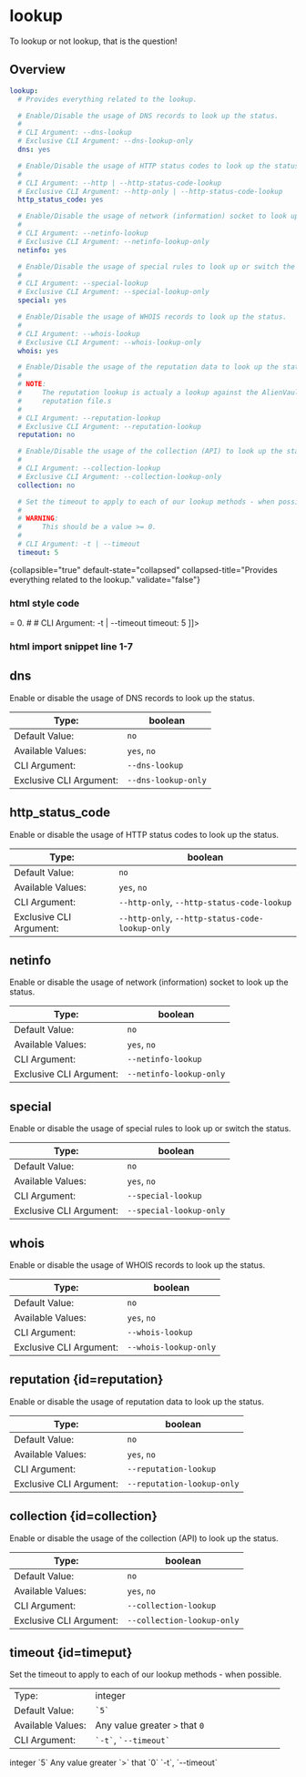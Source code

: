 # lookup

To lookup or not lookup, that is the question!

## Overview

```yaml
lookup:
  # Provides everything related to the lookup.

  # Enable/Disable the usage of DNS records to look up the status.
  #
  # CLI Argument: --dns-lookup
  # Exclusive CLI Argument: --dns-lookup-only
  dns: yes

  # Enable/Disable the usage of HTTP status codes to look up the status.
  #
  # CLI Argument: --http | --http-status-code-lookup
  # Exclusive CLI Argument: --http-only | --http-status-code-lookup
  http_status_code: yes

  # Enable/Disable the usage of network (information) socket to look up the status.
  #
  # CLI Argument: --netinfo-lookup
  # Exclusive CLI Argument: --netinfo-lookup-only
  netinfo: yes

  # Enable/Disable the usage of special rules to look up or switch the status.
  #
  # CLI Argument: --special-lookup
  # Exclusive CLI Argument: --special-lookup-only
  special: yes

  # Enable/Disable the usage of WHOIS records to look up the status.
  #
  # CLI Argument: --whois-lookup
  # Exclusive CLI Argument: --whois-lookup-only
  whois: yes

  # Enable/Disable the usage of the reputation data to look up the status.
  #
  # NOTE:
  #     The reputation lookup is actualy a lookup against the AlienVault IPv4
  #     reputation file.s
  #
  # CLI Argument: --reputation-lookup
  # Exclusive CLI Argument: --reputation-lookup
  reputation: no

  # Enable/Disable the usage of the collection (API) to look up the status.
  #
  # CLI Argument: --collection-lookup
  # Exclusive CLI Argument: --collection-lookup-only
  collection: no

  # Set the timeout to apply to each of our lookup methods - when possible.
  #
  # WARNING:
  #     This should be a value >= 0.
  #
  # CLI Argument: -t | --timeout
  timeout: 5
```
{collapsible="true" default-state="collapsed" collapsed-title="Provides everything related to the lookup." validate="false"}

### html style code
<code-block lang="yaml" collapsible="true" default-state="collapsed"
    collapsed-title="Provides everything related to the lookup." id="lookup2" validate="false">
<![CDATA[
lookup:
  # Provides everything related to the lookup.

  # Enable/Disable the usage of DNS records to look up the status.
  #
  # CLI Argument: --dns-lookup
  # Exclusive CLI Argument: --dns-lookup-only
  dns: yes

  # Enable/Disable the usage of HTTP status codes to look up the status.
  #
  # CLI Argument: --http | --http-status-code-lookup
  # Exclusive CLI Argument: --http-only | --http-status-code-lookup
  http_status_code: yes

  # Enable/Disable the usage of network (information) socket to look up the status.
  #
  # CLI Argument: --netinfo-lookup
  # Exclusive CLI Argument: --netinfo-lookup-only
  netinfo: yes

  # Enable/Disable the usage of special rules to look up or switch the status.
  #
  # CLI Argument: --special-lookup
  # Exclusive CLI Argument: --special-lookup-only
  special: yes

  # Enable/Disable the usage of WHOIS records to look up the status.
  #
  # CLI Argument: --whois-lookup
  # Exclusive CLI Argument: --whois-lookup-only
  whois: yes

  # Enable/Disable the usage of the reputation data to look up the status.
  #
  # NOTE:
  #     The reputation lookup is actualy a lookup against the AlienVault IPv4
  #     reputation file.s
  #
  # CLI Argument: --reputation-lookup
  # Exclusive CLI Argument: --reputation-lookup
  reputation: no

  # Enable/Disable the usage of the collection (API) to look up the status.
  #
  # CLI Argument: --collection-lookup
  # Exclusive CLI Argument: --collection-lookup-only
  collection: no

  # Set the timeout to apply to each of our lookup methods - when possible.
  #
  # WARNING:
  #     This should be a value >= 0.
  #
  # CLI Argument: -t | --timeout
  timeout: 5
]]>
</code-block>

### html import snippet line 1-7

<code-block lang="yaml" src="PyFunceble.overwrite.yaml" include-lines="1-7" id="lookup3">

</code-block>

## dns

Enable or disable the usage of DNS records to look up the status.

| Type:                   | boolean             |
|-------------------------|---------------------|
| Default Value:          | `no`                |
| Available Values:       | `yes`, `no`         |
| CLI Argument:           | `--dns-lookup`      |
| Exclusive CLI Argument: | `--dns-lookup-only` |


## http_status_code

Enable or disable the usage of HTTP status codes to look up the status.

| Type:                   | boolean                                         |
|-------------------------|-------------------------------------------------|
| Default Value:          | `no`                                            |
| Available Values:       | `yes`, `no`                                     |
| CLI Argument:           | `--http-only`, `--http-status-code-lookup`      |
| Exclusive CLI Argument: | `--http-only`, `--http-status-code-lookup-only` |


## netinfo

Enable or disable the usage of network (information) socket to look up the status.

| Type:                   | boolean                 |
|-------------------------|-------------------------|
| Default Value:          | `no`                    |
| Available Values:       | `yes`, `no`             |
| CLI Argument:           | `--netinfo-lookup`      |
| Exclusive CLI Argument: | `--netinfo-lookup-only` |


## special

Enable or disable the usage of special rules to look up or switch the status.

| Type:                   | boolean                 |
|-------------------------|-------------------------|
| Default Value:          | `no`                    |
| Available Values:       | `yes`, `no`             |
| CLI Argument:           | `--special-lookup`      |
| Exclusive CLI Argument: | `--special-lookup-only` |


## whois

Enable or disable the usage of <tooltip term="WHOIS">WHOIS</tooltip> records to look up the status.

| Type:                   | boolean               |
|-------------------------|-----------------------|
| Default Value:          | `no`                  |
| Available Values:       | `yes`, `no`           |
| CLI Argument:           | `--whois-lookup`      |
| Exclusive CLI Argument: | `--whois-lookup-only` |


## reputation {id=reputation}

Enable or disable the usage of reputation data to look up the status.

| Type:                   | boolean                    |
|-------------------------|----------------------------|
| Default Value:          | `no`                       |
| Available Values:       | `yes`, `no`                |
| CLI Argument:           | `--reputation-lookup`      |
| Exclusive CLI Argument: | `--reputation-lookup-only` |


## collection {id=collection}

Enable or disable the usage of the collection (API) to look up the status.

| Type:                   | boolean                    |
|-------------------------|----------------------------|
| Default Value:          | `no`                       |
| Available Values:       | `yes`, `no`                |
| CLI Argument:           | `--collection-lookup`      |
| Exclusive CLI Argument: | `--collection-lookup-only` |


## timeout {id=timeput}

Set the timeout to apply to each of our lookup methods - when possible.

<table style="header-column">
    <tr>
        <td width="30%">Type:</td>
        <td>integer</td>
    </tr>
    <tr>
        <td>Default Value:</td>
        <td><code>`5`</code></td>
    </tr>
    <tr>
        <td>Available Values:</td>
        <td>Any value greater <code>&gt;</code> that <code>0</code></td>
    </tr>
    <tr>
        <td>CLI Argument:</td>
        <td><code>`-t`</code>, <code>`--timeout`</code></td>
    </tr>
</table>



<deflist type="wide" default-state="collapsed" title="DNS test timeout">
    <def title="Type">
            integer
    </def>
    <def title="Default Value">
            `5`
    </def>
    <def title="Available Values">
            Any value greater `>` that `0`
    </def>
    <def title="CLI Argument">
            `-t`, `--timeout`
    </def>
</deflist>
